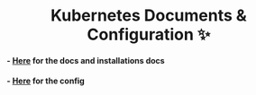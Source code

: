 <h1 align="center">Kubernetes Documents & Configuration ✨</h1>

#### - [Here](https://github.com/nnbaocuong99/k8s-docs-config/tree/main/docs) for the docs and installations docs 
#### - [Here](https://github.com/nnbaocuong99/k8s-docs-config/tree/main/config) for the config
